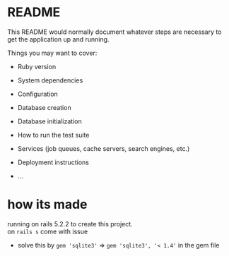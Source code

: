 # README

This README would normally document whatever steps are necessary to get the
application up and running.

Things you may want to cover:

* Ruby version

* System dependencies

* Configuration

* Database creation

* Database initialization

* How to run the test suite

* Services (job queues, cache servers, search engines, etc.)

* Deployment instructions

* ...

# how its made 
running on rails 5.2.2 to create this project.  
on `rails s` come with issue 

* solve this by `gem 'sqlite3'` => `gem 'sqlite3', '< 1.4'` in the gem file 